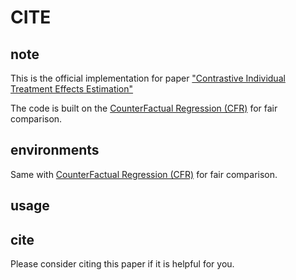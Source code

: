 # CITE

## note
This is the official implementation for paper ["Contrastive Individual Treatment Effects Estimation" ]()  

The code is built on the [CounterFactual Regression (CFR)](https://arxiv.org/abs/1606.03976) for fair comparison.  

## environments

Same with [CounterFactual Regression (CFR)](https://arxiv.org/abs/1606.03976) for fair comparison.  

## usage

## cite

Please consider citing this paper if it is helpful for you.












